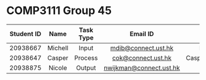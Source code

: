 # COMP3111 Group 45

| **Student ID** | **Name** 	| **Task Type** 	|       **Email ID**      	|    **Github ID**   	| **Dev Branch** 	|
|:--------------:|:--------:	|:-------------:	|:-----------------------:	|:------------------:	|:--------------:	|
|    20938667    |  Michell 	|     Input     	|   mdib@connect.ust.hk   	|     MichellDib     	|      Input     	|
|    20938647    |  Casper    |    Process    	|    cok@connect.ust.hk   	| CasperKristiansson 	|     Process    	|
|    20938875    |  Nicole  	|     Output      |  nwijkman@connect.ust.hk 	|      NicoleWij     	|     Output     	|
